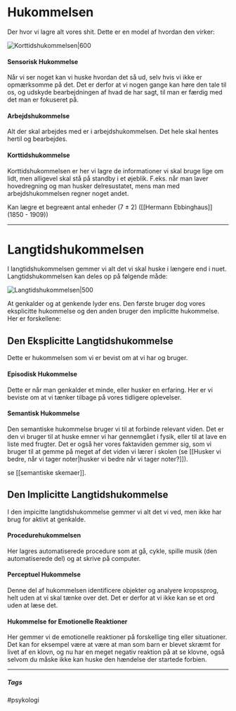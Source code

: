 # Hukommelsen
Der hvor vi lagre alt vores shit. Dette er en model af hvordan den virker:

![Korttidshukommelsen|600](Korttidshukommelsen.png)

#### Sensorisk Hukommelse
Når vi ser noget kan vi huske hvordan det så ud, selv hvis vi ikke er opmærksomme på det. Det er derfor at vi nogen gange kan høre den tale til os, og udskyde bearbejdningen af hvad de har sagt, til man er færdig med det man er fokuseret på.


#### Arbejdshukommelse
Alt der skal arbejdes med er i arbejdshukommelsen. Det hele skal hentes hertil og bearbejdes.


#### Korttidshukommelse

Korttidshukommelsen er her vi lagre de informationer vi skal bruge lige om lidt, men alligevel skal stå på standby i et øjeblik. F.eks. når man laver hovedregning og man husker delresustatet, mens man med arbejdshukommelsen regner noget andet.

Kan lægre et begreænt antal enheder (7 ± 2) ([[Hermann Ebbinghaus]] (1850 - 1909))

---

# Langtidshukommelsen
I langtidshukommelsen gemmer vi alt det vi skal huske i længere end i nuet. Langtidshukommelsen kan deles op på følgende måde:

![Langtidshukommelsen|500](Langtidshukommelsen.png)

At genkalder og at genkende lyder ens. Den første bruger dog vores eksplicitte hukommelse og den anden bruger den implicitte hukommelse. Her er forskellene:

## Den Eksplicitte Langtidshukommelse
Dette er hukommelsen som vi er bevist om at vi har og bruger.

#### Episodisk Hukommelse
Dette er når man genkalder et minde, eller husker en erfaring. Her er vi beviste om at vi tænker tilbage på vores tidligere oplevelser.

#### Semantisk Hukommelse
Den semantiske hukommelse bruger vi til at forbinde relevant viden. Det er den vi bruger til at huske emner vi har gennemgået i fysik, eller til at lave en liste med frugter. Det er også her vores faktaviden gemmer sig, som vi bruger til at gemme på meget af det viden vi lærer i skolen (se [[Husker vi bedre, når vi tager noter|husker vi bedre når vi tager noter?]]).

se [[semantiske skemaer]].


## Den Implicitte Langtidshukommelse
I den impicitte langtidshukommelse gemmer vi alt det vi ved, men ikke har brug for aktivt at genkalde. 

#### Procedurehukommelsen
Her lagres automatiserede procedure som at gå, cykle, spille musik (den automatiserede del) og at skrive på computer.

#### Perceptuel Hukommelse
Denne del af hukommelsen identificere objekter og analyere kropssprog, helt uden at vi skal tænke over det. Det er derfor at vi ikke kan se et ord uden at læse det.

#### Hukommelse for Emotionelle Reaktioner
Her gemmer vi de emotionelle reaktioner på forskellige ting eller situationer. Det kan for eksempel være at være at man som barn er blevet skræmt for livet af en klovn, og nu har en meget negativ reaktion på at se klovne, også selvom du måske ikke kan huske den hændelse der startede forbien.



---
##### Tags
#psykologi 
